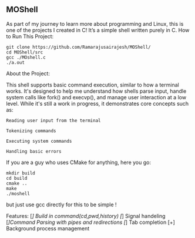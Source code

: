 ## MOShell
As part of my journey to learn more about programming and Linux, this is one of the projects I created in C! It’s a simple shell written purely in C.
How to Run This Project:


```
git clone https://github.com/Ramarajusairajesh/MOShell/
cd MOShell/src
gcc ./MOshell.c
./a.out
```
About the Project:

This shell supports basic command execution, similar to how a terminal works. It's designed to help me understand how shells parse input, handle system calls like fork() and execvp(), and manage user interaction at a low level. While it's still a work in progress, it demonstrates core concepts such as:

    Reading user input from the terminal

    Tokenizing commands

    Executing system commands

    Handling basic errors

If you are a guy who uses CMake for anything, here you go:
```
mkdir build
cd build
cmake ..
make
./moshell
```
but just use gcc directly for this to be simple !

Features:
[*] Build in command(cd,pwd,history)
[*] Signal handeling
[*]Command Parsing with pipes  and redirections
[*] Tab completion
[+] Background process management
